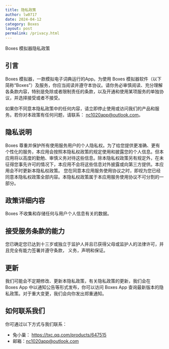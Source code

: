```yaml
---
title: 隐私政策
author: lw0717
date: 2024-04-12
category: Boxes
layout: post
permalink: /privacy.html
---
```


Boxes 模拟器隐私政策

## 引言

Boxes 模拟器，一款模拟电子词典运行的App。为使用 Boxes 模拟器软件（以下简称“Boxes”）及服务，你应当阅读并遵守本协议。请你务必审慎阅读、充分理解各条款内容，特别是免除或者限制责任的条款，以及开通和使用某项服务的单独协议，并选择接受或者不接受。

如果你不同意本隐私政策中的任何内容，请立即停止使用或访问我们的产品和服务。若你对本政策有任何问题，请联系： <nc1020app@outlook.com>。

## 隐私说明

Boxes 尊重并保护所有使用服务用户的个人隐私权。为了给您提供更准确、更有个性化的服务，本应用会按照本隐私权政策的规定使用和披露您的个人信息。但本应用将以高度的勤勉、审慎义务对待这些信息。除本隐私权政策另有规定外，在未征得您事先许可的情况下，本应用不会将这些信息对外披露或向第三方提供。本应用会不时更新本隐私权政策。 您在同意本应用服务使用协议之时，即视为您已经同意本隐私权政策全部内容。本隐私权政策属于本应用服务使用协议不可分割的一部分。

## 政策详细内容

Boxes 不收集和存储任何与用户个人信息有关的数据。

## 接受服务条款的能力

您已确定您已达到十三岁或独立于监护人并且已获得父母或监护人的法律许可，并且完全有能力签署并遵守条款， 义务，声明和保证。

## 更新

我们可能会不定期修改、更新本隐私政策，有关隐私政策的更新，我们会在 Boxes App 中以通知公告等形式发布，你可以访问 Boxes App 查询最新版本的隐私政策。对于重大变更，我们会向你发出郑重通知。

## 如何联系我们

你可通过以下方式与我们联系：

- 兔小巢： <https://txc.qq.com/products/647515>
- 邮箱：<nc1020app@outlook.com>
